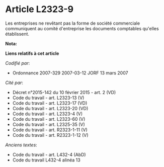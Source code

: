# Article L2323-9

Les entreprises ne revêtant pas la forme de société commerciale communiquent au comité d'entreprise les documents comptables
qu'elles établissent.

**Nota:**



**Liens relatifs à cet article**

_Codifié par_:

  - Ordonnance 2007-329 2007-03-12 JORF 13 mars 2007

_Cité par_:

  - Décret n°2015-142 du 10 février 2015 - art. 2 (VD)
  - Code du travail - art. L2323-13 (V)
  - Code du travail - art. L2323-17 (VD)
  - Code du travail - art. L2323-20 (VD)
  - Code du travail - art. L2323-4 (V)
  - Code du travail - art. L2323-60 (V)
  - Code du travail - art. L2325-35 (V)
  - Code du travail - art. R2323-1-11 (V)
  - Code du travail - art. R2323-1-12 (V)

_Anciens textes_:

  - Code du travail - art. L432-4 (AbD)
  - Code du travail L432-4 alinéa 13

